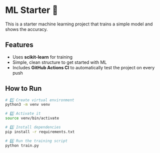 # ML Starter 🚀

This is a starter machine learning project that trains a simple model and shows the accuracy.

## Features
- Uses **scikit-learn** for training
- Simple, clean structure to get started with ML
- Includes **GitHub Actions CI** to automatically test the project on every push

## How to Run

```bash
# 1️⃣ Create virtual environment
python3 -m venv venv

# 2️⃣ Activate it
source venv/bin/activate

# 3️⃣ Install dependencies
pip install -r requirements.txt

# 4️⃣ Run the training script
python train.py
